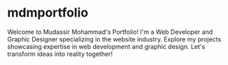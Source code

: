 # mdmportfolio
Welcome to Mudassir Mohammad's Portfolio! I'm a Web Developer and Graphic Designer specializing in the website industry. Explore my projects showcasing expertise in web development and graphic design. Let's transform ideas into reality together!
